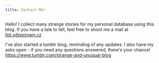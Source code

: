 ```yaml
---
title: Contact Me!
---
```


Hello! I collect many strange stories for my personal database using this blog. If you have a tale to tell, feel free to shoot me a mail at feli.s@seznam.cz

I've also started a tumblr blog, reminding of any updates. I also have my asks open - if you need any questions answered, there's your chance! 
https://www.tumblr.com/strange-and-unusual-blog

